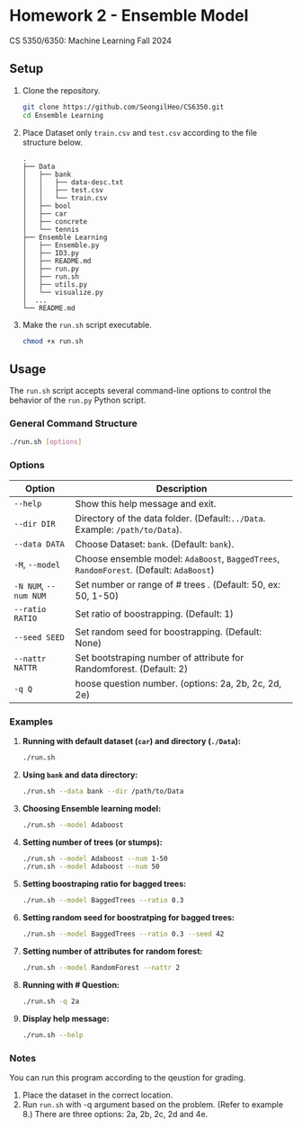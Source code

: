 # Homework 2 - Ensemble Model
CS 5350/6350: Machine Learning Fall 2024  

## Setup

1. Clone the repository.
   ```bash
   git clone https://github.com/SeongilHeo/CS6350.git
   cd Ensemble Learning
   ```

2. Place Dataset only `train.csv` and `test.csv` according to the file structure below.  
   ```
   .
   ├── Data
   │   ├── bank
   │   │   ├── data-desc.txt
   │   │   ├── test.csv
   │   │   └── train.csv
   │   ├── bool
   │   ├── car
   │   ├── concrete
   │   └── tennis
   ├── Ensemble Learning
   │   ├── Ensemble.py
   │   ├── ID3.py
   │   ├── README.md
   │   ├── run.py
   │   ├── run.sh
   │   ├── utils.py
   │   └── visualize.py
   │  ...
   └── README.md  
    ```

3. Make the `run.sh` script executable.
   ```bash
   chmod +x run.sh
   ```

## Usage

The `run.sh` script accepts several command-line options to control the behavior of the `run.py` Python script.

### General Command Structure

```bash
./run.sh [options]
```

### Options

| Option                 | Description                                                                 |
|------------------------|-----------------------------------------------------------------------------|
| `--help`               | Show this help message and exit.                                             |
| `--dir DIR`            | Directory of the data folder. (Default:`../Data`. Example: `/path/to/Data`). |
| `--data DATA`          | Choose Dataset: `bank`. (Default: `bank`).                             |
| `-M`, `--model`        | Choose ensemble model: `AdaBoost`, `BaggedTrees`, `RandomForest`. (Default: `AdaBoost`)        |
| `-N NUM`, `--num NUM`  | Set number or range of # trees . (Default: 50, ex: 50, 1-50) |
| `--ratio RATIO`        | Set ratio of boostrapping. (Default: 1)                        |
| `--seed SEED  `        | Set random seed for boostrapping. (Default: None)                       |
| `--nattr NATTR  `        | Set bootstraping number of attribute for Randomforest. (Default: 2)                    |
| `-q Q  `               | hoose question number. (options: 2a, 2b, 2c, 2d, 2e)                   |


### Examples

1. **Running with default dataset (`car`) and directory (`./Data`):**
   ```bash
   ./run.sh
   ```

2. **Using `bank` and data directory:**
   ```bash
   ./run.sh --data bank --dir /path/to/Data
   ```

3. **Choosing Ensemble learning model:**
   ```bash
   ./run.sh --model Adaboost
   ```

4. **Setting number of trees (or stumps):**
   ```bash
   ./run.sh --model Adaboost --num 1-50
   ./run.sh --model Adaboost --num 50
   ```

5. **Setting boostraping ratio for bagged trees:**
   ```bash
   ./run.sh --model BaggedTrees --ratio 0.3
   ```
6. **Setting random seed for boostratping  for bagged trees:**
   ```bash
   ./run.sh --model BaggedTrees --ratio 0.3 --seed 42
   ```

7. **Setting number of attributes for random forest:**
   ```bash
   ./run.sh --model RandomForest --nattr 2
   ```

8. **Running with # Question:**
   ```bash
   ./run.sh -q 2a
   ```

9. **Display help message:**
   ```bash
   ./run.sh --help
   ```

### Notes

You can run this program according to the qeustion  for grading. 

1. Place the dataset in the correct location.
2. Run `run.sh` with -q argument based on the problem. (Refer to example 8.)
   There are three options: 2a, 2b, 2c, 2d and 4e.
